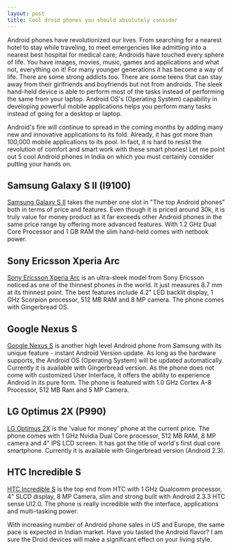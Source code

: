 ```yaml
---
layout: post
title: Cool droid phones you should absolutely consider
---
```


Android phones have revolutionized our lives. From searching for a nearest hotel to stay while traveling, to meet emergencies like admitting into a nearest best hospital for medical care; Androids have touched every sphere of life. You have images, movies, music, games and applications and what not, everything on it! For many younger generations it has become a way of life. There are some strong addicts too. There are some teens that can stay away from their girlfriends and boyfriends but not from androids. The sleek hand-held device is able to perform most of the tasks instead of performing the same from your laptop. Android OS's (Operating System) capability in developing powerful mobile applications helps you perform many tasks instead of going for a desktop or laptop. 

Android's fire will continue to spread in the coming months by adding many new and innovative applications to its fold. Already, it has got more than 100,000 mobile applications to its pool. In fact, it is hard to resist the revolution of comfort and smart work with these smart phones! Let me point out 5 cool Android phones in India on which you must certainly consider putting your hands on.

## Samsung Galaxy S II (I9100)

<a href="http://www.samsung.com/in/consumer/mobile-phone/mobile-phone/smartphone/GT-I9100LKAINU/index.idx?pagetype=prd_detail">Samsung Galaxy S II</a> takes the number one slot in "The top Android phones" both in terms of price and features. Even though it is priced around 30k, it is truly value for money product as it far exceeds other Android phones in the same price range by offering more advanced features. With 1.2 GHz Dual Core Processor and 1 GB RAM the slim hand-held comes with netbook power. 

## Sony Ericsson Xperia Arc

<a href="http://www.sonyericsson.com/cws/corporate/products/phoneportfolio/specification/xperiaarc">Sony Ericsson Xperia Arc</a> is an ultra-sleek model from Sony Ericsson noticed as one of the thinnest phones in the world. It just measures 8.7 mm at its thinnest point. The best features include 4.2" LED backlit display, 1 GHz Scorpion processor, 512 MB RAM and 8 MP camera. The phone comes with Gingerbread OS. 

## Google Nexus S

<a href="http://www.google.com/nexus/">Google Nexus S</a> is another high level Android phone from Samsung with its unique feature - instant Android Version update. As long as the hardware supports, the Android OS (Operating System) will be updated automatically. Currently it is available with Gingerbread version. As the phone does not come with customized User Interface, it offers the ability to experience Android in its pure form. The phone is featured with 1.0 GHz Cortex A-8 Processor, 512 MB Ram and 5 MP Camera. 

## LG Optimus 2X (P990)

<a href="http://www.gsmarena.com/lg_optimus_2x-3598.php">LG Optimus 2X</a> is the 'value for money' phone at the current price. The phone comes with 1 GHz Nvidia Dual Core processor, 512 MB RAM, 8 MP camera and 4" IPS LCD screen. It has got the title of world's first dual core smartphone. Currently it is available with Gingerbread version (Android 2.3).

## HTC Incredible S

<a href="http://www.htc.com/www/smartphones/htc-incredible-s/">HTC Incredible S</a> is the top end from HTC with 1 GHz Qualcomm processor, 4" SLCD display, 8 MP Camera, slim and strong built with Android 2.3.3 HTC sense UI2.0.  The phone is really incredible with the interface, applications and multi-tasking power. 

With increasing number of Android phone sales in US and Europe, the same pace is expected in Indian market. Have you tasted the Android flavor? I am sure the Droid devices will make a significant effect on your living style.
